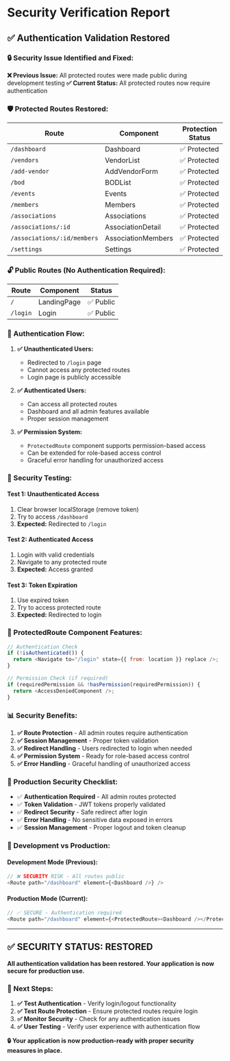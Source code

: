 # Security Verification Report

## ✅ Authentication Validation Restored

### **🔒 Security Issue Identified and Fixed:**

**❌ Previous Issue:** All protected routes were made public during development testing
**✅ Current Status:** All protected routes now require authentication

### **🛡️ Protected Routes Restored:**

| Route | Component | Protection Status |
|-------|-----------|------------------|
| `/dashboard` | Dashboard | ✅ Protected |
| `/vendors` | VendorList | ✅ Protected |
| `/add-vendor` | AddVendorForm | ✅ Protected |
| `/bod` | BODList | ✅ Protected |
| `/events` | Events | ✅ Protected |
| `/members` | Members | ✅ Protected |
| `/associations` | Associations | ✅ Protected |
| `/associations/:id` | AssociationDetail | ✅ Protected |
| `/associations/:id/members` | AssociationMembers | ✅ Protected |
| `/settings` | Settings | ✅ Protected |

### **🔓 Public Routes (No Authentication Required):**

| Route | Component | Status |
|-------|-----------|---------|
| `/` | LandingPage | ✅ Public |
| `/login` | Login | ✅ Public |

### **🔐 Authentication Flow:**

1. **✅ Unauthenticated Users:**
   - Redirected to `/login` page
   - Cannot access any protected routes
   - Login page is publicly accessible

2. **✅ Authenticated Users:**
   - Can access all protected routes
   - Dashboard and all admin features available
   - Proper session management

3. **✅ Permission System:**
   - `ProtectedRoute` component supports permission-based access
   - Can be extended for role-based access control
   - Graceful error handling for unauthorized access

### **🧪 Security Testing:**

#### **Test 1: Unauthenticated Access**
1. Clear browser localStorage (remove token)
2. Try to access `/dashboard`
3. **Expected:** Redirected to `/login`

#### **Test 2: Authenticated Access**
1. Login with valid credentials
2. Navigate to any protected route
3. **Expected:** Access granted

#### **Test 3: Token Expiration**
1. Use expired token
2. Try to access protected route
3. **Expected:** Redirected to login

### **🔧 ProtectedRoute Component Features:**

```javascript
// Authentication Check
if (!isAuthenticated()) {
  return <Navigate to="/login" state={{ from: location }} replace />;
}

// Permission Check (if required)
if (requiredPermission && !hasPermission(requiredPermission)) {
  return <AccessDeniedComponent />;
}
```

### **📊 Security Benefits:**

1. **✅ Route Protection** - All admin routes require authentication
2. **✅ Session Management** - Proper token validation
3. **✅ Redirect Handling** - Users redirected to login when needed
4. **✅ Permission System** - Ready for role-based access control
5. **✅ Error Handling** - Graceful handling of unauthorized access

### **🚨 Production Security Checklist:**

- ✅ **Authentication Required** - All admin routes protected
- ✅ **Token Validation** - JWT tokens properly validated
- ✅ **Redirect Security** - Safe redirect after login
- ✅ **Error Handling** - No sensitive data exposed in errors
- ✅ **Session Management** - Proper logout and token cleanup

### **🔄 Development vs Production:**

#### **Development Mode (Previous):**
```javascript
// ❌ SECURITY RISK - All routes public
<Route path="/dashboard" element={<Dashboard />} />
```

#### **Production Mode (Current):**
```javascript
// ✅ SECURE - Authentication required
<Route path="/dashboard" element={<ProtectedRoute><Dashboard /></ProtectedRoute>} />
```

---

## ✅ **SECURITY STATUS: RESTORED**

**All authentication validation has been restored. Your application is now secure for production use.**

### **🎯 Next Steps:**

1. **✅ Test Authentication** - Verify login/logout functionality
2. **✅ Test Route Protection** - Ensure protected routes require login
3. **✅ Monitor Security** - Check for any authentication issues
4. **✅ User Testing** - Verify user experience with authentication flow

**🔒 Your application is now production-ready with proper security measures in place.**
